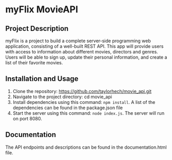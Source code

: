 # myFlix MovieAPI

## Project Description
myFlix is a project to build a complete server-side programming web application, consisting of a well-built REST API. This app will provide users with access to information about different movies, directors and genres. Users will be able to sign up, update their personal information, and create a list of their favorite movies.

## Installation and Usage
1. Clone the repository: https://github.com/taylorhech/movie_api.git
2. Navigate to the project directory: cd movie_api
3. Install dependencies using this command: `npm install`. A list of the dependencies can be found in the package.json file
4. Start the server using this command: `node index.js`. The server will run on port 8080.


## Documentation
The API endpoints and descriptions can be found in the documentation.html file.